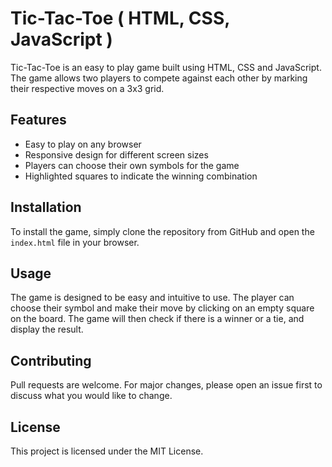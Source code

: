 # Tic-Tac-Toe ( HTML, CSS, JavaScript )

Tic-Tac-Toe is an easy to play game built using HTML, CSS and JavaScript. The game allows two players to compete against each other by marking their respective moves on a 3x3 grid.

## Features

- Easy to play on any browser
- Responsive design for different screen sizes
- Players can choose their own symbols for the game
- Highlighted squares to indicate the winning combination

## Installation

To install the game, simply clone the repository from GitHub and open the `index.html` file in your browser.

## Usage

The game is designed to be easy and intuitive to use. The player can choose their symbol and make their move by clicking on an empty square on the board. The game will then check if there is a winner or a tie, and display the result.

## Contributing

Pull requests are welcome. For major changes, please open an issue first to discuss what you would like to change.

## License

This project is licensed under the MIT License.